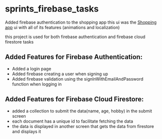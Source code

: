 # sprints_firebase_tasks
Added firebase authentication to the shopping app
this ui was the [Shopping app](https://github.com/Mostafa-Elzohirey/sprints_flutter_task_5/blob/master/README.md) ui with all of its features (animations and localization)

this project is used for both firebase authentication and firebase cloud firestore tasks
## Added Features for Firebase Authentication:
- Added a login page
- Added firebase creating a user when signing up
- Added firebase validation using the signInWithEmailAndPassword function when logging in    

## Added Features for Firebase Cloud Firestore:
- added a collection to submit the data(name, age, hobby) in the submit screen
- each document has a unique id to facilitate fetching the data
- the data is displayed in another screen that gets the data from firestore and displays it

